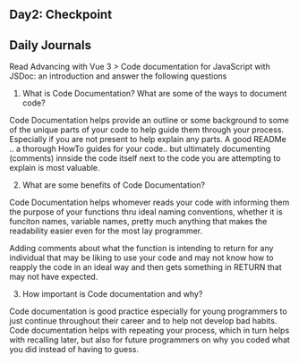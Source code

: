 ## Day2: Checkpoint

## Daily Journals

Read Advancing with Vue 3 > Code documentation for JavaScript with JSDoc: an introduction and answer the following questions
1. What is Code Documentation? What are some of the ways to document code?

Code Documentation helps provide an outline or some background to some of the unique parts of your code to help guide them through your process. Especially if you are not present to help explain any parts. A good READMe .. a thorough HowTo guides for your code.. but ultimately documenting (comments) innside the code itself next to the code you are attempting to explain is most valuable.

2. What are some benefits of Code Documentation?

Code Documentation helps whomever reads your code with informing them the purpose of your functions thru ideal naming conventions, whether it is funciton names, variable names, pretty much anything that makes the readability easier even for the most lay programmer.

Adding comments about what the function is intending to return for any individual that may be liking to use your code and may not know how to reapply the code in an ideal way and then gets something in RETURN that may not have expected.


3. How important is Code documentation and why?

Code documentation is good practice especially for young programmers to just continue throughout their career and to help not develop bad habits. Code documentation helps with repeating your process, which in turn helps with recalling later, but also for future programmers on why you coded what you did instead of having to guess.